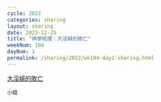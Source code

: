 ```yaml
---
cycle: 2022
categories: sharing
layout: sharing
date: 2023-12-25
title: "神學梳理：大淫婦的敗亡"
weekNum: 104
dayNum: 1
permalink: /sharing/2022/wk104-day1-sharing.html
---
```


[大淫婦的敗亡](https://eccseattle.github.io/media/sharing/2022/wk104/2023-12-25-bin.m4a)

`小錢`
